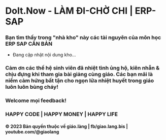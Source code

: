 ﻿# DoIt.Now - LÀM ĐI-CHỜ CHI | ERP-SAP

### Bạn tìm thấy trong "nhà kho" này các tài nguyên của môn học ERP SAP CĂN BẢN

* Đang cập nhật nội dung kho...

### Cảm ơn các thế hệ sinh viên đã nhiệt tình ủng hộ, kiên nhẫn & chịu đựng khi tham gia bài giảng cùng giáo. Các bạn mãi là niềm cảm hứng bất tận cho ngọn lửa nhiệt huyết trong giáo luôn luôn bùng cháy! 
### Welcome mọi feedback!

### HAPPY CODE | HAPPY MONEY | HAPPY LIFE

#### © 2023 Bản quyền thuộc về giáo.làng | fb/giao.lang.bis | youtube.com/@giaolang